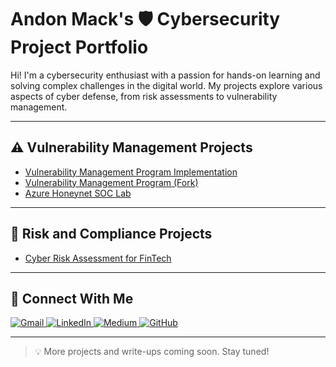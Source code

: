 # Andon Mack's 🛡️ Cybersecurity Project Portfolio

Hi! I'm a cybersecurity enthusiast with a passion for hands-on learning and solving complex challenges in the digital world. My projects explore various aspects of cyber defense, from risk assessments to vulnerability management.

---

## ⚠️ Vulnerability Management Projects

- [Vulnerability Management Program Implementation](https://github.com/amack3131/Vulnerability-Management-Program-Implementation)
- [Vulnerability Management Program (Fork)](https://github.com/amack3131/Vulnerability-Management-Program)
- [Azure Honeynet SOC Lab](https://github.com/amack3131/Azure-Honeynet-SOC-Lab)

---

## 🔐 Risk and Compliance Projects

- [Cyber Risk Assessment for FinTech](https://github.com/amack3131/Cyber-Risk-Assessment-for-FinTech)

---

## 🧩 Connect With Me

<p align="left">
  <a href="mailto:andonrmack@gmail.com" target="_blank">
    <img src="https://img.shields.io/badge/Gmail-D14836?style=for-the-badge&logo=gmail&logoColor=white" alt="Gmail"/>
  </a>
  <a href="https://www.linkedin.com/in/andon-mack-62632ab2" target="_blank">
    <img src="https://img.shields.io/badge/LinkedIn-0077B5?style=for-the-badge&logo=linkedin&logoColor=white" alt="LinkedIn"/>
  </a>
  <a href="https://medium.com/@andonrmack" target="_blank">
    <img src="https://img.shields.io/badge/Medium-12100E?style=for-the-badge&logo=medium&logoColor=white" alt="Medium"/>
  </a>
  <a href="https://github.com/amack3131" target="_blank">
    <img src="https://img.shields.io/badge/GitHub-000000?style=for-the-badge&logo=github&logoColor=white" alt="GitHub"/>
  </a>
</p>

---

> 💡 More projects and write-ups coming soon. Stay tuned!
